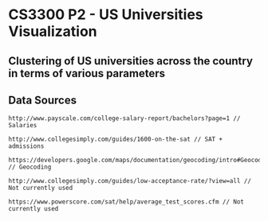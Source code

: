 # CS3300 P2 - US Universities Visualization 

## Clustering of US universities across the country in terms of various parameters 

## Data Sources 

	http://www.payscale.com/college-salary-report/bachelors?page=1 // Salaries 

	http://www.collegesimply.com/guides/1600-on-the-sat // SAT + admissions 

	https://developers.google.com/maps/documentation/geocoding/intro#Geocoding // Geocoding 

	http://www.collegesimply.com/guides/low-acceptance-rate/?view=all // Not currently used 

	https://www.powerscore.com/sat/help/average_test_scores.cfm // Not currently used 

	